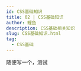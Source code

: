 ```yaml
---
id: CSS基础知识
title: 02 | CSS基础知识
author: 鲤鱼
description: CSS基础相关知识
slug: CSS基础知识.html
tag:
  - CSS基础
---
```






随便写一个，测试
